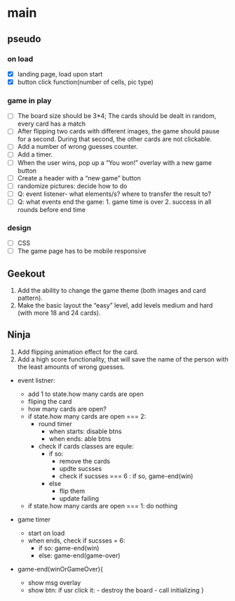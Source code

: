 # main

## pseudo

### on load

- [x] landing page, load upon start
- [x] button click function(number of cells, pic type)

### game in play

- [ ] The board size should be 3\*4; The cards should be dealt in random, every card has a match
- [ ] After flipping two cards with different images, the game should pause for a second. During that second, the other cards are not clickable.
- [ ] Add a number of wrong guesses counter.
- [ ] Add a timer.
- [ ] When the user wins, pop up a “You won!” overlay with a new game button
- [ ] Create a header with a “new game” button
- [ ] randomize pictures: decide how to do
- [ ] Q: event listener- what elements/s? where to transfer the result to?
- [ ] Q: what events end the game: 1. game time is over 2. success in all rounds before end time

### design

- [ ] CSS
- [ ] The game page has to be mobile responsive

## Geekout

1. Add the ability to change the game theme (both images and card pattern).
2. Make the basic layout the “easy” level, add levels medium and hard (with more 18 and 24 cards).

## Ninja

1. Add flipping animation effect for the card.
2. Add a high score functionality, that will save the name of the person with the least amounts of wrong guesses.

- event listner:
  - add 1 to state.how many cards are open
  - fliping the card
  - how many cards are open?
  - if state.how many cards are open === 2:
    - round timer
      - when starts: disable btns
      - when ends: able btns
    - check if cards classes are equle:
      - if so:
        - remove the cards
        - updte sucsses
        - check if sucsses === 6 : if so, game-end(win)
      - else
        - flip them
        - update failing
  - if state.how many cards are open === 1: do nothing
- game timer

  - start on load
  - when ends, check if sucsses = 6:
    - if so: game-end(win)
    - else: game-end(game-over)

- game-end(winOrGameOver){
  - show msg overlay
  - show btn: if usr click it: - destroy the board - call initializing
    }

